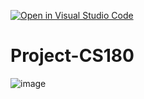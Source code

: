 [![Open in Visual Studio Code](https://classroom.github.com/assets/open-in-vscode-718a45dd9cf7e7f842a935f5ebbe5719a5e09af4491e668f4dbf3b35d5cca122.svg)](https://classroom.github.com/online_ide?assignment_repo_id=10796468&assignment_repo_type=AssignmentRepo)
# Project-CS180

![image](https://user-images.githubusercontent.com/36392692/236059377-22df78e1-3bd6-4cf0-ba93-590e8d8fee44.png)

